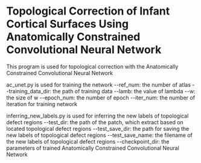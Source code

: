 # Topological Correction of Infant Cortical Surfaces Using Anatomically Constrained Convolutional Neural Network
This program is used for topological correction with the Anatomically Constrained Convolutional Neural Network

ac_unet.py is used for training the network
--ref_num: the number of atlas
--training_data_dir: the path of training data
--lamb: the value of lambda
--w: the size of w
--epoch_num: the number of epoch
--iter_num: the number of iteration for training network

inferring_new_labels.py is used for inferring the new labels of topological defect regions
--test_dir: the path of the patch, which extract based on located topological defect regions
--test_save_dir: the path for saving the new labels of topological defect regions
--test_save_name: the filename of the new labels of topological defect regions
--checkpoint_dir: the parameters of trained Anatomically Constrained Convolutional Neural Network

